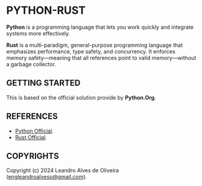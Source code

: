 # PYTHON-RUST

**Python** is a programming language that lets you work quickly and integrate systems more effectively.

**Rust** is a multi-paradigm, general-purpose programming language that emphasizes performance, type safety, and concurrency. It enforces memory safety—meaning that all references point to valid memory—without a garbage collector.

## GETTING STARTED

This is based on the official solution provide by **Python.Org**.

## REFERENCES
- [Python Official](https://www.python.org/).
- [Rust Official](https://www.rust-lang.org/).

## COPYRIGHTS
Copyright (c) 2024 Leandro Alves de Oliveira (engleandroalveso@gmail.com).